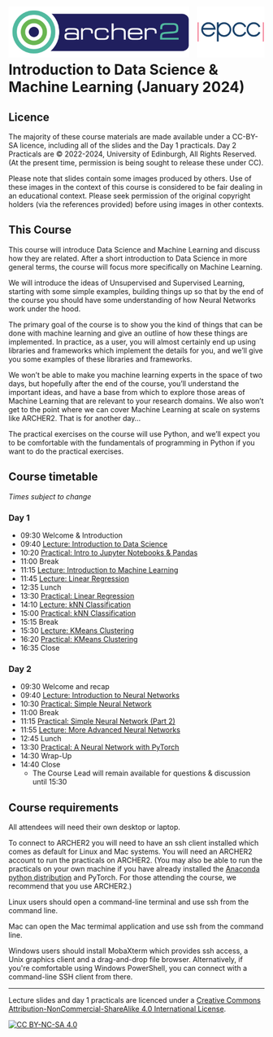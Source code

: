 <img src="./img/archer2_logo.png"  width="355" height="100" align="left" /> <img src="./img/epcc_logo.jpg" align="right" width="133" height="100" />

<br /><br /><br /><br />

# Introduction to Data Science & Machine Learning (January 2024)

## Licence
The majority of these course materials are made available under a CC-BY-SA licence, including all of the slides and the Day 1 practicals. Day 2 Practicals are &copy; 2022-2024, University of Edinburgh, All Rights Reserved. (At the present time, permission is being sought to release these under CC).

Please note that slides contain some images produced by others. Use of these images in the context of this course is considered to be fair dealing in an educational context. Please seek permission of the original copyright holders (via the references provided) before using images in other contexts.

## This Course
This course will introduce Data Science and Machine Learning and discuss how they are related. After a short introduction to Data Science in more general terms, the course will focus more specifically on Machine Learning.

We will introduce the ideas of Unsupervised and Supervised Learning, starting with some simple examples, building things up so that by the end of the course you should have some understanding of how Neural Networks work under the hood.

The primary goal of the course is to show you the kind of things that can be done with machine learning and give an outline of how these things are implemented. In practice, as a user, you will almost certainly end up using libraries and frameworks which implement the details for you, and we’ll give you some examples of these libraries and frameworks.

We won’t be able to make you machine learning experts in the space of two days, but hopefully after the end of the course, you’ll understand the important ideas, and have a base from which to explore those areas of Machine Learning that are relevant to your research domains. We also won’t get to the point where we can cover Machine Learning at scale on systems like ARCHER2. That is for another day…

The practical exercises on the course will use Python, and we’ll expect you to be comfortable with the fundamentals of programming in Python if you want to do the practical exercises. 


## Course timetable
<i>Times subject to change</i>

### Day 1

 * 09:30 Welcome & Introduction
 * 09:40 [Lecture: Introduction to Data Science](./section-1.01)
 * 10:20 [Practical: Intro to Jupyter Notebooks & Pandas](./section-1.02)
 * 11:00 Break
 * 11:15 [Lecture: Introduction to Machine Learning](./section-1.03)
 * 11:45 [Lecture: Linear Regression](./section-1.04)
 * 12:35 Lunch
 * 13:30 [Practical: Linear Regression](./section-1.05)
 * 14:10 [Lecture: kNN Classification](./section-1.06)
 * 15:00 [Practical: kNN Classification](./section-1.07) 
 * 15:15 Break
 * 15:30 [Lecture: KMeans Clustering](./section-1.08)
 * 16:20 [Practical: KMeans Clustering](./section-1.09) 
 * 16:35 Close

### Day 2


 * 09:30 Welcome and recap
 * 09:40 [Lecture: Introduction to Neural Networks](./section-2.01)
 * 10:30 [Practical: Simple Neural Network](./section-2.02)
 * 11:00 Break
 * 11:15 [Practical: Simple Neural Network (Part 2)](./section-2.03)
 * 11:55 [Lecture: More Advanced Neural Networks](./section-2.04)
 * 12:45 Lunch
 * 13:30 [Practical: A Neural Network with PyTorch](./section-2.05)
 * 14:30 Wrap-Up
 * 14:40 Close
   * The Course Lead will remain available for questions & discussion until 15:30


## Course requirements

All attendees will need their own desktop or laptop.

To connect to ARCHER2 you will need to have an ssh client installed which comes as default for Linux and Mac systems. You will need an ARCHER2 account to run the practicals on ARCHER2. (You may also be able to run the practicals on your own machine if you have already installed the [Anaconda python distribution](https://www.anaconda.com/download) and PyTorch. For those attending the course, we recommend that you use ARCHER2.)

Linux users should open a command-line terminal and use ssh from the command line.

Mac can open the Mac termimal application and use ssh from the command line. 

Windows users should install MobaXterm which provides ssh access, a Unix graphics client and a drag-and-drop file browser. Alternatively, if you're comfortable using Windows PowerShell, you can connect with a command-line SSH client from there.

---

Lecture slides and day 1 practicals are licenced under a 
[Creative Commons Attribution-NonCommercial-ShareAlike 4.0 International License][cc-by-nc-sa].

[cc-by-nc-sa]: http://creativecommons.org/licenses/by-nc-sa/4.0/
[cc-by-nc-sa-image]: https://licensebuttons.net/l/by-nc-sa/4.0/88x31.png
[cc-by-nc-sa-shield]: https://img.shields.io/badge/License-CC%20BY--NC--SA%204.0-lightgrey.svg

[![CC BY-NC-SA 4.0][cc-by-nc-sa-image]][cc-by-nc-sa]

